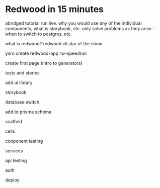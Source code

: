 # Redwood in 15 minutes

abridged tutorial run live. why you would use any of the individual components, what is storybook, etc.
only solve problems as they arise - when to switch to postgres, etc.

what is redwood? redwood cli star of the show

yarn create redwood-app rw-speedrun

create first page (intro to generators)

tests and stories

add ui library

storybook

database switch

add to prisma schema

scaffold

cells

conponent testing

services

api testing

auth

deploy
